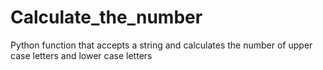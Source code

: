 # Calculate_the_number
Python function that accepts a string and calculates the number of upper case letters and lower case letters
